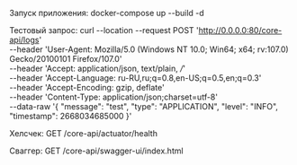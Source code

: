Запуск приложения:
    docker-compose up --build -d

Тестовый запрос:
    curl --location --request POST 'http://0.0.0.0:80/core-api/logs' \
    --header 'User-Agent: Mozilla/5.0 (Windows NT 10.0; Win64; x64; rv:107.0) Gecko/20100101 Firefox/107.0' \
    --header 'Accept: application/json, text/plain, */*' \
    --header 'Accept-Language: ru-RU,ru;q=0.8,en-US;q=0.5,en;q=0.3' \
    --header 'Accept-Encoding: gzip, deflate' \
    --header 'Content-Type: application/json;charset=utf-8' \
    --data-raw '{
        "message": "test",
        "type": "APPLICATION",
        "level": "INFO",
        "timestamp": 2668034685000
    }'

Хелсчек:
    GET /core-api/actuator/health

Сваггер:
    GET /core-api/swagger-ui/index.html